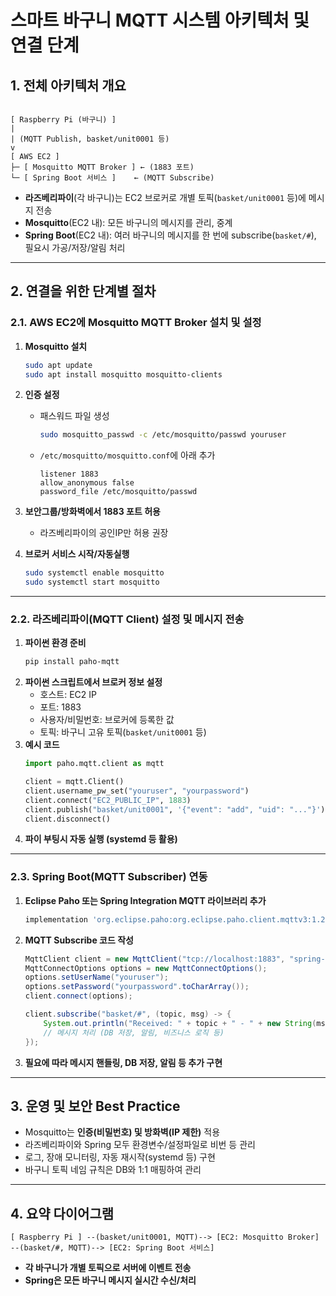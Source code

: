 # 스마트 바구니 MQTT 시스템 아키텍처 및 연결 단계

## 1. 전체 아키텍처 개요

```

[ Raspberry Pi (바구니) ]
|
| (MQTT Publish, basket/unit0001 등)
v
[ AWS EC2 ]
├─ [ Mosquitto MQTT Broker ] ← (1883 포트)
└─ [ Spring Boot 서비스 ]    ← (MQTT Subscribe)

````

- **라즈베리파이**(각 바구니)는 EC2 브로커로 개별 토픽(`basket/unit0001` 등)에 메시지 전송
- **Mosquitto**(EC2 내): 모든 바구니의 메시지를 관리, 중계
- **Spring Boot**(EC2 내): 여러 바구니의 메시지를 한 번에 subscribe(`basket/#`), 필요시 가공/저장/알림 처리

---

## 2. 연결을 위한 단계별 절차

### 2.1. AWS EC2에 Mosquitto MQTT Broker 설치 및 설정

1. **Mosquitto 설치**
    ```bash
    sudo apt update
    sudo apt install mosquitto mosquitto-clients
    ```
2. **인증 설정**
    - 패스워드 파일 생성
      ```bash
      sudo mosquitto_passwd -c /etc/mosquitto/passwd youruser
      ```
    - `/etc/mosquitto/mosquitto.conf`에 아래 추가
      ```
      listener 1883
      allow_anonymous false
      password_file /etc/mosquitto/passwd
      ```
3. **보안그룹/방화벽에서 1883 포트 허용**  
    - 라즈베리파이의 공인IP만 허용 권장

4. **브로커 서비스 시작/자동실행**
    ```bash
    sudo systemctl enable mosquitto
    sudo systemctl start mosquitto
    ```

---

### 2.2. 라즈베리파이(MQTT Client) 설정 및 메시지 전송

1. **파이썬 환경 준비**
    ```bash
    pip install paho-mqtt
    ```
2. **파이썬 스크립트에서 브로커 정보 설정**
    - 호스트: EC2 IP
    - 포트: 1883
    - 사용자/비밀번호: 브로커에 등록한 값
    - 토픽: 바구니 고유 토픽(`basket/unit0001` 등)
3. **예시 코드**
    ```python
    import paho.mqtt.client as mqtt

    client = mqtt.Client()
    client.username_pw_set("youruser", "yourpassword")
    client.connect("EC2_PUBLIC_IP", 1883)
    client.publish("basket/unit0001", '{"event": "add", "uid": "..."}')
    client.disconnect()
    ```
4. **파이 부팅시 자동 실행 (systemd 등 활용)**

---

### 2.3. Spring Boot(MQTT Subscriber) 연동

1. **Eclipse Paho 또는 Spring Integration MQTT 라이브러리 추가**
    ```groovy
    implementation 'org.eclipse.paho:org.eclipse.paho.client.mqttv3:1.2.5'
    ```
2. **MQTT Subscribe 코드 작성**
    ```java
    MqttClient client = new MqttClient("tcp://localhost:1883", "spring-client");
    MqttConnectOptions options = new MqttConnectOptions();
    options.setUserName("youruser");
    options.setPassword("yourpassword".toCharArray());
    client.connect(options);

    client.subscribe("basket/#", (topic, msg) -> {
        System.out.println("Received: " + topic + " - " + new String(msg.getPayload()));
        // 메시지 처리 (DB 저장, 알림, 비즈니스 로직 등)
    });
    ```
3. **필요에 따라 메시지 핸들링, DB 저장, 알림 등 추가 구현**

---

## 3. 운영 및 보안 Best Practice

- Mosquitto는 **인증(비밀번호) 및 방화벽(IP 제한)** 적용
- 라즈베리파이와 Spring 모두 환경변수/설정파일로 비번 등 관리
- 로그, 장애 모니터링, 자동 재시작(systemd 등) 구현
- 바구니 토픽 네임 규칙은 DB와 1:1 매핑하여 관리

---

## 4. 요약 다이어그램

```
[ Raspberry Pi ] --(basket/unit0001, MQTT)--> [EC2: Mosquitto Broker] --(basket/#, MQTT)--> [EC2: Spring Boot 서비스]
```



- **각 바구니가 개별 토픽으로 서버에 이벤트 전송**
- **Spring은 모든 바구니 메시지 실시간 수신/처리**
